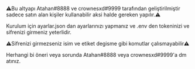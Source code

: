 ⚠️Bu altyapı Atahan#8888 ve crownesxd#9999 tarafından geliştirilmiştir sadece satın alan kişiler kullanabilir aksi halde gereken yapılır.⚠️

Kurulum için ayarlar.json dan ayarlarınızı yapmanız ve .env den tokeninizi ve sifrenizi girmeniz yeterlidir.

⚠️Sifrenizi girmezseniz isim ve etiket degisme gibi komutlar çalısmayabilir⚠️

Herhangi bi öneri veya sorunda Atahan#8888 veya crownesxd#9999'a dm atınız.